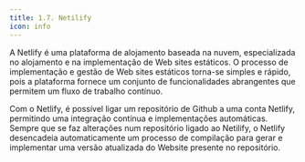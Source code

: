 ```yaml
---
title: 1.7. Netilify
icon: info
---
```

A Netlify é uma plataforma de alojamento baseada na nuvem, especializada no alojamento e na implementação de Web sites estáticos. O processo de implementação e gestão de Web sites estáticos torna-se simples e rápido, pois a plataforma fornece um conjunto de funcionalidades abrangentes que permitem um fluxo de trabalho contínuo.

Com o Netlify, é possível ligar um repositório de Github a uma conta Netlify, permitindo uma integração contínua e implementações automáticas. Sempre que se faz alterações num repositório ligado ao Netilify, o Netlify desencadeia automaticamente um processo de compilação para gerar e implementar uma versão atualizada do Website presente no repositório.


